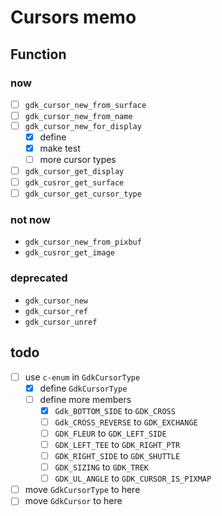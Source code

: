 Cursors memo
============

Function
--------

### now

* [ ] `gdk_cursor_new_from_surface`
* [ ] `gdk_cursor_new_from_name`
* [ ] `gdk_cursor_new_for_display`
	+ [x] define
	+ [x] make test
	+ [ ] more cursor types
* [ ] `gdk_cursor_get_display`
* [ ] `gdk_cusror_get_surface`
* [ ] `gdk_cursor_get_cursor_type`

### not now

* `gdk_cursor_new_from_pixbuf`
* `gdk_cusror_get_image`

### deprecated

* `gdk_cursor_new`
* `gdk_cursor_ref`
* `gdk_cursor_unref`

todo
----

* [ ] use `c-enum` in `GdkCursorType`
	+ [x] define `GdkCursorType`
	+ [ ] define more members
		- [x] `Gdk_BOTTOM_SIDE` to `GDK_CROSS`
		- [ ] `Gdk_CROSS_REVERSE` to `GDK_EXCHANGE`
		- [ ] `GDK_FLEUR` to `GDK_LEFT_SIDE`
		- [ ] `GDK_LEFT_TEE` to `GDK_RIGHT_PTR`
		- [ ] `GDK_RIGHT_SIDE` to `GDK_SHUTTLE`
		- [ ] `GDK_SIZING` to `GDK_TREK`
		- [ ] `GDK_UL_ANGLE` to `GDK_CURSOR_IS_PIXMAP`
* [ ] move `GdkCursorType` to here
* [ ] move `GdkCursor` to here
